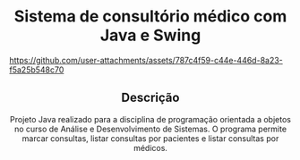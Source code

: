 <h1 align="center" width="100%"> Sistema de consultório médico com Java e Swing </h1>

<p align="center">

  https://github.com/user-attachments/assets/787c4f59-c44e-446d-8a23-f5a25b548c70
  
  </p>

  <h2 align="center"> Descrição </h2>
  <p align="center">
  Projeto Java realizado para a disciplina de programação orientada a objetos no curso de Análise e Desenvolvimento de Sistemas. O programa permite marcar consultas, listar consultas por pacientes e listar consultas por médicos.
</p>
<!--
<h1 align="center"> Autor </h1>
<!--
<p align="center">
<!--
  * [Douglas Holanda](https://github.com/Doug16Yanc)
    <!--
</p>
